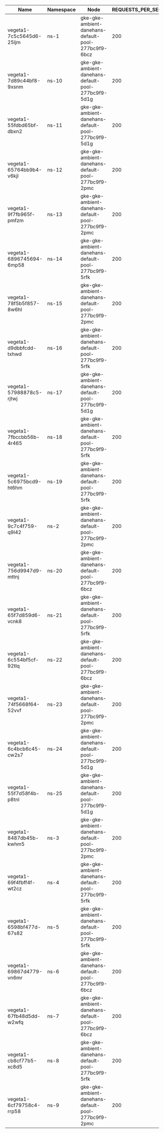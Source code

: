 | Name | Namespace | Node | REQUESTS_PER_SECOND | DURATION | CONNECTIONS | MAX_CONNECTIONS |
|------|-----------|------|---------------------|----------|-------------|-----------------|
| vegeta1-7c5c5645d6-25ljm | ns-1 | gke-gke-ambient-danehans-default-pool-277bc9f9-6bcz | 200 | 10m | 100 | 100 |
| vegeta1-7d89c44bf8-9xsnm | ns-10 | gke-gke-ambient-danehans-default-pool-277bc9f9-5d1g | 200 | 10m | 100 | 100 |
| vegeta1-55fdbd65bf-dbxn2 | ns-11 | gke-gke-ambient-danehans-default-pool-277bc9f9-5d1g | 200 | 10m | 100 | 100 |
| vegeta1-65764bb9b4-v6kjl | ns-12 | gke-gke-ambient-danehans-default-pool-277bc9f9-2pmc | 200 | 10m | 100 | 100 |
| vegeta1-9f7fb965f-pmfzm | ns-13 | gke-gke-ambient-danehans-default-pool-277bc9f9-2pmc | 200 | 10m | 100 | 100 |
| vegeta1-6896745694-6mp58 | ns-14 | gke-gke-ambient-danehans-default-pool-277bc9f9-5rfk | 200 | 10m | 100 | 100 |
| vegeta1-78f5b5f857-8w6hl | ns-15 | gke-gke-ambient-danehans-default-pool-277bc9f9-2pmc | 200 | 10m | 100 | 100 |
| vegeta1-d9dbbfcdd-txhwd | ns-16 | gke-gke-ambient-danehans-default-pool-277bc9f9-5rfk | 200 | 10m | 100 | 100 |
| vegeta1-57988878c5-rjtwj | ns-17 | gke-gke-ambient-danehans-default-pool-277bc9f9-5d1g | 200 | 10m | 100 | 100 |
| vegeta1-7fbccbb56b-4r465 | ns-18 | gke-gke-ambient-danehans-default-pool-277bc9f9-5rfk | 200 | 10m | 100 | 100 |
| vegeta1-5c6975bcd9-ht6hm | ns-19 | gke-gke-ambient-danehans-default-pool-277bc9f9-5rfk | 200 | 10m | 100 | 100 |
| vegeta1-9c7c4f759-q9l42 | ns-2 | gke-gke-ambient-danehans-default-pool-277bc9f9-2pmc | 200 | 10m | 100 | 100 |
| vegeta1-756d9947d9-mttnj | ns-20 | gke-gke-ambient-danehans-default-pool-277bc9f9-6bcz | 200 | 10m | 100 | 100 |
| vegeta1-65f7d859d6-vcnk8 | ns-21 | gke-gke-ambient-danehans-default-pool-277bc9f9-5rfk | 200 | 10m | 100 | 100 |
| vegeta1-6c554bf5cf-92tlq | ns-22 | gke-gke-ambient-danehans-default-pool-277bc9f9-6bcz | 200 | 10m | 100 | 100 |
| vegeta1-74f5668f64-52vvf | ns-23 | gke-gke-ambient-danehans-default-pool-277bc9f9-2pmc | 200 | 10m | 100 | 100 |
| vegeta1-6c4bcb6c45-cw2s7 | ns-24 | gke-gke-ambient-danehans-default-pool-277bc9f9-5d1g | 200 | 10m | 100 | 100 |
| vegeta1-55f7d58f4b-p8tnl | ns-25 | gke-gke-ambient-danehans-default-pool-277bc9f9-5d1g | 200 | 10m | 100 | 100 |
| vegeta1-8487db45b-kwhm5 | ns-3 | gke-gke-ambient-danehans-default-pool-277bc9f9-2pmc | 200 | 10m | 100 | 100 |
| vegeta1-69f4fbff4f-wt2cz | ns-4 | gke-gke-ambient-danehans-default-pool-277bc9f9-5rfk | 200 | 10m | 100 | 100 |
| vegeta1-6598bf477d-67s82 | ns-5 | gke-gke-ambient-danehans-default-pool-277bc9f9-5rfk | 200 | 10m | 100 | 100 |
| vegeta1-69867d4779-vn6mr | ns-6 | gke-gke-ambient-danehans-default-pool-277bc9f9-6bcz | 200 | 10m | 100 | 100 |
| vegeta1-67fb48d5dd-w2wfq | ns-7 | gke-gke-ambient-danehans-default-pool-277bc9f9-6bcz | 200 | 10m | 100 | 100 |
| vegeta1-cb8cf77b5-xc8d5 | ns-8 | gke-gke-ambient-danehans-default-pool-277bc9f9-5rfk | 200 | 10m | 100 | 100 |
| vegeta1-6cf79758c4-rrp58 | ns-9 | gke-gke-ambient-danehans-default-pool-277bc9f9-2pmc | 200 | 10m | 100 | 100 |
